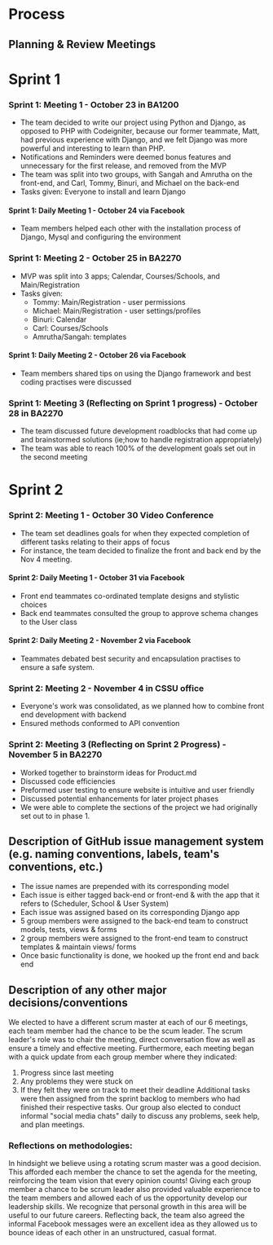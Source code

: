 

# <b>Process</b>

## <b>Planning & Review Meetings</b>
# Sprint 1
### <b>Sprint 1: Meeting 1</b> - October 23 in BA1200
 - The team decided to write our project using Python and Django, as opposed to PHP with Codeigniter, because our former teammate, Matt, had previous experience with Django, and we felt Django was more powerful and interesting to learn than PHP.
 - Notifications and Reminders were deemed bonus features and unnecessary for the first release, and removed from the MVP
 - The team was split into two groups, with Sangah and Amrutha on the front-end, and Carl, Tommy, Binuri, and Michael on the back-end
 - Tasks given: Everyone to install and learn Django
 
#### Sprint 1: Daily Meeting 1  - October 24 via Facebook
 - Team members helped each other with the installation process of Django, Mysql and configuring the environment

### <b>Sprint 1: Meeting 2</b> - October 25 in BA2270
 - MVP was split into 3 apps; Calendar, Courses/Schools, and Main/Registration
 - Tasks given:
	- Tommy: Main/Registration - user permissions
	- Michael: Main/Registration - user settings/profiles
	- Binuri: Calendar
	- Carl: Courses/Schools 
	- Amrutha/Sangah: templates

#### Sprint 1: Daily Meeting 2  - October 26 via Facebook
 - Team members shared tips on using the Django framework and best coding practises were discussed

### <b>Sprint 1: Meeting 3 (Reflecting on Sprint 1 progress)</b> - October 28 in BA2270
 - The team discussed future development roadblocks that had come up and brainstormed solutions (ie;how to handle registration appropriately)
 - The team was able to reach 100% of the development goals set out in the second meeting

# Sprint 2

### <b>Sprint 2: Meeting 1</b> - October 30 Video Conference
 - The team set deadlines goals for when they expected completion of different tasks relating to their apps of focus
  - For instance, the team decided to finalize the front and back end by the Nov 4 meeting.

#### Sprint 2: Daily Meeting 1  - October 31 via Facebook
  - Front end teammates co-ordinated template designs and stylistic choices
  - Back end teammates consulted the group to approve schema changes to the User class
  
#### Sprint 2: Daily Meeting 2  - November 2 via Facebook
  - Teammates debated best security and encapsulation practises to ensure a safe system.

### <b>Sprint 2: Meeting 2</b> - November 4 in CSSU office
 - Everyone's work was consolidated, as we planned how to combine front end development with backend
 - Ensured methods conformed to API convention

### <b>Sprint 2: Meeting 3 (Reflecting on Sprint 2 Progress)</b> - November 5 in BA2270
 - Worked together to brainstorm ideas for Product.md
 - Discussed code efficiencies
 - Preformed user testing to ensure website is intuitive and user friendly
 - Discussed potential enhancements for later project phases
 - We were able to complete the sections of the project we had originally set out to in phase 1.


## Description of GitHub issue management system (e.g. naming conventions, labels, team's conventions, etc.)

  - The issue names are prepended with its corresponding model
  - Each issue is either tagged back-end or front-end & with the app that it refers to (Scheduler, School & User System) 
  - Each issue was assigned based on its corresponding Django app
  - 5 group members were assigned to the back-end team to construct models, tests, views & forms
  - 2 group members were assigned to the front-end team to construct templates & maintain views/ forms
  - Once basic functionality is done, we hooked up the front end and back end

## Description of any other major decisions/conventions

We elected to have a different scrum master at each of our 6 meetings, each team member had the chance to be the scum leader. The scrum leader's role was to chair the meeting, direct conversation flow as well as ensure a timely and effective meeting. Furthermore, each meeting began with a quick update from each group member where they indicated: 
  1. Progress since last meeting 
  2. Any problems they were stuck on
  3. If they felt they were on track to meet their deadline
Additional tasks were then assigned from the sprint backlog to members who had finished their respective tasks.
Our group also elected to conduct informal "social media chats" daily to discuss any problems, seek help, and plan meetings.

### Reflections on methodologies:

In hindsight we believe using a rotating scrum master was a good decision. This afforded each member the chance to set the agenda for the meeting, reinforcing the team vision that every opinion counts! Giving each group member a chance to be scrum leader also provided valuable experience to the team members and allowed each of us the opportunity develop our leadership skills. We recognize that personal growth in this area will be useful to our future careers. Reflecting back, the team also agreed the informal Facebook messages were an excellent idea as they allowed us to bounce ideas of each other in an unstructured, casual format.



